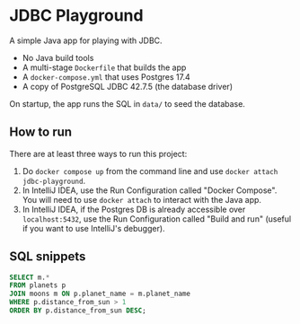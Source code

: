 # JDBC Playground

A simple Java app for playing with JDBC.

- No Java build tools
- A multi-stage `Dockerfile` that builds the app
- A `docker-compose.yml` that uses Postgres 17.4
- A copy of PostgreSQL JDBC 42.7.5 (the database driver)

On startup, the app runs the SQL in `data/` to seed the database.

## How to run

There are at least three ways to run this project:

1. Do `docker compose up` from the command line and use `docker attach jdbc-playground`.
2. In IntelliJ IDEA, use the Run Configuration called "Docker Compose". You will need to use `docker attach` to
   interact with the Java app.
3. In IntelliJ IDEA, if the Postgres DB is already accessible over `localhost:5432`, use the Run Configuration
   called "Build and run" (useful if you want to use IntelliJ's debugger).

## SQL snippets

```sql
SELECT m.*
FROM planets p
JOIN moons m ON p.planet_name = m.planet_name
WHERE p.distance_from_sun > 1
ORDER BY p.distance_from_sun DESC;
```
